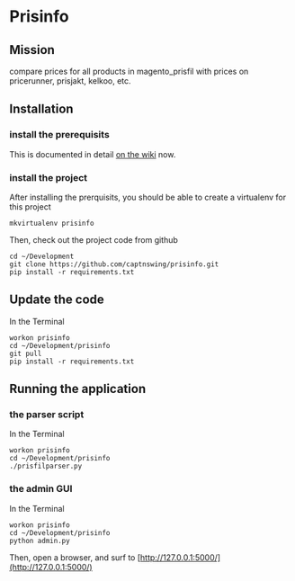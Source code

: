 # Prisinfo

## Mission

compare prices for all products in magento_prisfil with prices on pricerunner, prisjakt, kelkoo, etc.

## Installation

### install the prerequisits

This is documented in detail [on the wiki](https://github.com/captnswing/prisinfo/wiki/Install-prerequisits) now.

### install the project

After installing the prerquisits, you should be able to create a virtualenv for this project

	mkvirtualenv prisinfo

Then, check out the project code from github

	cd ~/Development
	git clone https://github.com/captnswing/prisinfo.git
	pip install -r requirements.txt

## Update the code

In the Terminal

	workon prisinfo
	cd ~/Development/prisinfo
	git pull
	pip install -r requirements.txt

## Running the application

### the parser script

In the Terminal

	workon prisinfo
	cd ~/Development/prisinfo
	./prisfilparser.py

### the admin GUI

In the Terminal

	workon prisinfo
	cd ~/Development/prisinfo
	python admin.py

Then, open a browser, and surf to [http://127.0.0.1:5000/](http://127.0.0.1:5000/)
